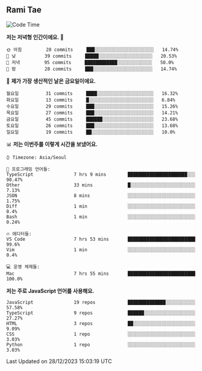 ## Rami Tae

<!--START_SECTION:waka-->
![Code Time](http://img.shields.io/badge/Code%20Time-1%2C328%20hrs%2054%20mins-blue)

**저는 저녁형 인간이에요. 🦉** 

```text
🌞 아침         28 commits     ███░░░░░░░░░░░░░░░░░░░░░░   14.74% 
🌆 낮　         39 commits     █████░░░░░░░░░░░░░░░░░░░░   20.53% 
🌃 저녁         95 commits     ████████████░░░░░░░░░░░░░   50.0% 
🌙 밤　         28 commits     ███░░░░░░░░░░░░░░░░░░░░░░   14.74%

```
📅 **제가 가장 생산적인 날은 금요일이에요.** 

```text
월요일          31 commits     ████░░░░░░░░░░░░░░░░░░░░░   16.32% 
화요일          13 commits     █░░░░░░░░░░░░░░░░░░░░░░░░   6.84% 
수요일          29 commits     ███░░░░░░░░░░░░░░░░░░░░░░   15.26% 
목요일          27 commits     ███░░░░░░░░░░░░░░░░░░░░░░   14.21% 
금요일          45 commits     ██████░░░░░░░░░░░░░░░░░░░   23.68% 
토요일          26 commits     ███░░░░░░░░░░░░░░░░░░░░░░   13.68% 
일요일          19 commits     ██░░░░░░░░░░░░░░░░░░░░░░░   10.0%

```


📊 **저는 이번주를 이렇게 시간을 보냈어요.** 

```text
⌚︎ Timezone: Asia/Seoul

💬 프로그래밍 언어들: 
TypeScript               7 hrs 9 mins        ██████████████████████░░░   90.47% 
Other                    33 mins             █░░░░░░░░░░░░░░░░░░░░░░░░   7.13% 
JSON                     8 mins              ░░░░░░░░░░░░░░░░░░░░░░░░░   1.75% 
Diff                     1 min               ░░░░░░░░░░░░░░░░░░░░░░░░░   0.4% 
Bash                     1 min               ░░░░░░░░░░░░░░░░░░░░░░░░░   0.24%

🔥 에디터들: 
VS Code                  7 hrs 53 mins       █████████████████████████   99.6% 
Vim                      1 min               ░░░░░░░░░░░░░░░░░░░░░░░░░   0.4%

💻 운영 체제들: 
Mac                      7 hrs 55 mins       █████████████████████████   100.0%

```

**저는 주로 JavaScript 언어를 사용해요.** 

```text
JavaScript               19 repos            ██████████████░░░░░░░░░░░   57.58% 
TypeScript               9 repos             ██████░░░░░░░░░░░░░░░░░░░   27.27% 
HTML                     3 repos             ██░░░░░░░░░░░░░░░░░░░░░░░   9.09% 
CSS                      1 repo              ░░░░░░░░░░░░░░░░░░░░░░░░░   3.03% 
Python                   1 repo              ░░░░░░░░░░░░░░░░░░░░░░░░░   3.03%

```



 Last Updated on 28/12/2023 15:03:19 UTC
<!--END_SECTION:waka-->
